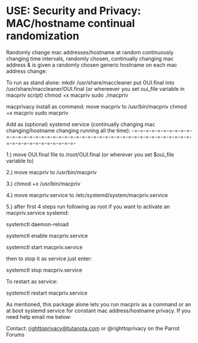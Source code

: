 # USE: Security and Privacy: MAC/hostname continual randomization

Randomly change mac addresses/hostname at random continuously changing time intervals,
randomly chosen, continually changing mac address & is given a randomly chosen generic hostname 
on each mac address change:

To run as stand alone:
mkdir /usr/share/maccleaner 
put OUI.final into /usr/share/maccleaner/OUI.final (or whereever you set oui_file variable in macpriv script)
chmod +x macpriv
sudo ./macpriv

macprivacy install as command: 
move macpriv to /usr/bin/macpriv
chmod +x macpriv
sudo macpriv

Add as (optional) systemd service (continually changing mac changing/hostname changing running all the time): -=-=-=-=-=-=-=-=-=-=-=-=-=-=-=-=-=-=-=-=-=-=-=-=-=-=-=-=-=-=-=-=-=-=-=-=-=-=-=-=-=-=-=-=-=-=-=-=-=-=-=-=-=-=-

1.) move OUI.final file to /root/OUI.final (or wherever you set $oui_file variable to)

2.) move macpriv to /usr/bin/macpriv 

3.) chmod +x /usr/bin/macpriv

4.) move macpriv.service to /etc/systemd/system/macpriv.service

5.) after first 4 steps run following as root if you want to activate an macpriv.service systemd:

systemctl daemon-reload

systemctl enable macpriv.service

systemctl start macpriv.service

then to stop it as service just enter:

systemctl stop macpriv.service

To restart as service:

systemctl restart macpriv.service

As mentioned, this package alone lets you run macpriv as a command or an at boot
systemd service for constant mac address/hostname privacy. If you need help email me below:

Contact: righttoprivacy@tutanota.com or @righttoprivacy on the Parrot Forums
